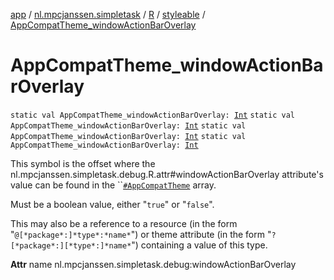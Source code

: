[app](../../../index.md) / [nl.mpcjanssen.simpletask](../../index.md) / [R](../index.md) / [styleable](index.md) / [AppCompatTheme_windowActionBarOverlay](.)

# AppCompatTheme_windowActionBarOverlay

`static val AppCompatTheme_windowActionBarOverlay: `[`Int`](https://kotlinlang.org/api/latest/jvm/stdlib/kotlin/-int/index.html)
`static val AppCompatTheme_windowActionBarOverlay: `[`Int`](https://kotlinlang.org/api/latest/jvm/stdlib/kotlin/-int/index.html)
`static val AppCompatTheme_windowActionBarOverlay: `[`Int`](https://kotlinlang.org/api/latest/jvm/stdlib/kotlin/-int/index.html)
`static val AppCompatTheme_windowActionBarOverlay: `[`Int`](https://kotlinlang.org/api/latest/jvm/stdlib/kotlin/-int/index.html)

This symbol is the offset where the nl.mpcjanssen.simpletask.debug.R.attr#windowActionBarOverlay attribute's value can be found in the ``[`#AppCompatTheme`](-app-compat-theme.md) array.

Must be a boolean value, either "`true`" or "`false`".

This may also be a reference to a resource (in the form "`@[*package*:]*type*:*name*`") or theme attribute (in the form "`?[*package*:][*type*:]*name*`") containing a value of this type.

**Attr**
name nl.mpcjanssen.simpletask.debug:windowActionBarOverlay

